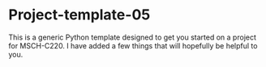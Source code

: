 # Project-template-05

This is a generic Python template designed to get you started on a project for MSCH-C220. I have added a few things that will hopefully be helpful to you.
